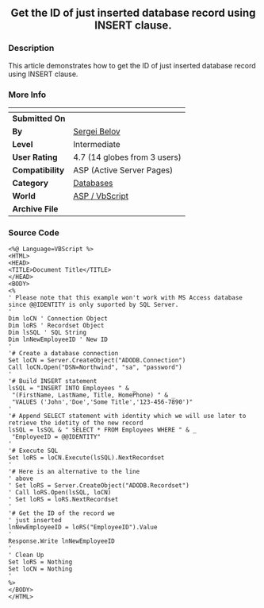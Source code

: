﻿<div align="center">

## Get the ID of just inserted database record using INSERT clause\.


</div>

### Description

This article demonstrates how to get the ID of just inserted database record using INSERT clause.
 
### More Info
 


<span>             |<span>
---                |---
**Submitted On**   |
**By**             |[Sergei Belov](https://github.com/Planet-Source-Code/PSCIndex/blob/master/ByAuthor/sergei-belov.md)
**Level**          |Intermediate
**User Rating**    |4.7 (14 globes from 3 users)
**Compatibility**  |ASP \(Active Server Pages\)
**Category**       |[Databases](https://github.com/Planet-Source-Code/PSCIndex/blob/master/ByCategory/databases__4-5.md)
**World**          |[ASP / VbScript](https://github.com/Planet-Source-Code/PSCIndex/blob/master/ByWorld/asp-vbscript.md)
**Archive File**   |[](https://github.com/Planet-Source-Code/sergei-belov-get-the-id-of-just-inserted-database-record-using-insert-clause__4-7379/archive/master.zip)





### Source Code

```
<%@ Language=VBScript %>
<HTML>
<HEAD>
<TITLE>Document Title</TITLE>
</HEAD>
<BODY>
<%
' Please note that this example won't work with MS Access database since @@IDENTITY is only suported by SQL Server.
'
Dim loCN ' Connection Object
Dim loRS ' Recordset Object
Dim lsSQL ' SQL String
Dim lnNewEmployeeID ' New ID
'
'# Create a database connection
Set loCN = Server.CreateObject("ADODB.Connection")
Call loCN.Open("DSN=Northwind", "sa", "password")
'
'# Build INSERT statement
lsSQL = "INSERT INTO Employees " & _
 "(FirstName, LastName, Title, HomePhone) " & _
 "VALUES ('John','Doe','Some Title','123-456-7890')"
'
'# Append SELECT statement with identity which we will use later to retrieve the idetity of the new record
lsSQL = lsSQL & " SELECT * FROM Employees WHERE " & _
 "EmployeeID = @@IDENTITY"
'
'# Execute SQL
Set loRS = loCN.Execute(lsSQL).NextRecordset
'
'# Here is an alternative to the line
' above
' Set loRS = Server.CreateObject("ADODB.Recordset")
' Call loRS.Open(lsSQL, loCN)
' Set loRS = loRS.NextRecordset
'
'# Get the ID of the record we
' just inserted
lnNewEmployeeID = loRS("EmployeeID").Value
'
Response.Write lnNewEmployeeID
'
' Clean Up
Set loRS = Nothing
Set loCN = Nothing
'
%>
</BODY>
</HTML>
```

